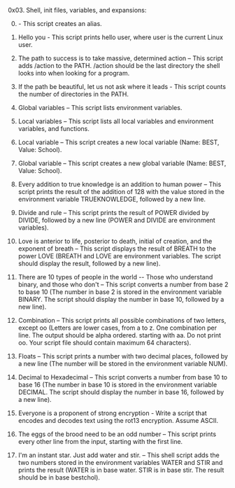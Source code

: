 0x03. Shell, init files, variables, and expansions:

0. <o> - This script creates an alias.

1. Hello you - This script prints hello user, where user is the current Linux user.

2. The path to success is to take massive, determined action – This script adds /action to the PATH. /action should be the last directory the shell looks into when looking for a program.

3. If the path be beautiful, let us not ask where it leads - This script counts the number of directories in the PATH.

4. Global variables – This script lists environment variables.

5. Local variables – This script lists all local variables and environment variables, and functions.

6. Local variable – This script creates a new local variable (Name: BEST, Value: School).

7. Global variable – This script creates a new global variable (Name: BEST, Value: School).

8. Every addition to true knowledge is an addition to human power – This script prints the result of the addition of 128 with the value stored in the environment variable TRUEKNOWLEDGE, followed by a new line.

9. Divide and rule – This script prints the result of POWER divided by DIVIDE, followed by a new line (POWER and DIVIDE are environment variables).

10. Love is anterior to life, posterior to death, initial of creation, and the exponent of breath – This script displays the result of BREATH to the power LOVE (BREATH and LOVE are environment variables. The script should display the result, followed by a new line).

11. There are 10 types of people in the world -- Those who understand binary, and those who don't – This script converts a number from base 2 to base 10 (The number in base 2 is stored in the environment variable BINARY. The script should display the number in base 10, followed by a new line).

12. Combination – This script prints all possible combinations of two letters, except oo (Letters are lower cases, from a to z. One combination per line. The output should be alpha ordered. starting with aa. Do not print oo. Your script file should contain maximum 64 characters).

13. Floats – This script prints a number with two decimal places, followed by a new line (The number will be stored in the environment variable NUM).

14. Decimal to Hexadecimal – This script converts a number from base 10 to base 16 (The number in base 10 is stored in the environment variable DECIMAL. The script should display the number in base 16, followed by a new line).

15. Everyone is a proponent of strong encryption - Write a script that encodes and decodes text using the rot13 encryption. Assume ASCII.

16. The eggs of the brood need to be an odd number – This script prints every other line from the input, starting with the first line.

17. I'm an instant star. Just add water and stir. – This shell script adds the two numbers stored in the environment variables WATER and STIR and prints the result (WATER is in base water. STIR is in base stir. The result should be in base bestchol).
